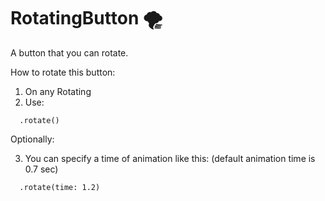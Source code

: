 # RotatingButton 🌪
A button that you can rotate. 

How to rotate this button:
  1. On any Rotating
  2. Use: 
  ```
    .rotate()
  ```
  Optionally:
  
  3. You can specify a time of animation like this:
  (default animation time is 0.7 sec)
  ```
    .rotate(time: 1.2)
  ```
